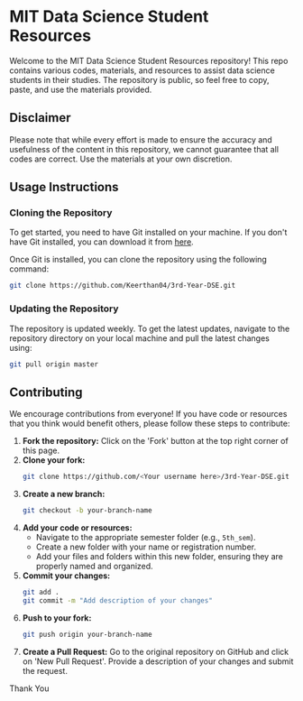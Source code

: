 # MIT Data Science Student Resources

Welcome to the MIT Data Science Student Resources repository! This repo contains various codes, materials, and resources to assist data science students in their studies. The repository is public, so feel free to copy, paste, and use the materials provided. 

## Disclaimer

Please note that while every effort is made to ensure the accuracy and usefulness of the content in this repository, we cannot guarantee that all codes are correct. Use the materials at your own discretion.

## Usage Instructions

### Cloning the Repository

To get started, you need to have Git installed on your machine. If you don't have Git installed, you can download it from [here](https://git-scm.com/downloads).

Once Git is installed, you can clone the repository using the following command:

```sh
git clone https://github.com/Keerthan04/3rd-Year-DSE.git
```

### Updating the Repository

The repository is updated weekly. To get the latest updates, navigate to the repository directory on your local machine and pull the latest changes using:

```sh
git pull origin master
```

## Contributing

We encourage contributions from everyone! If you have code or resources that you think would benefit others, please follow these steps to contribute:

1. **Fork the repository:** Click on the 'Fork' button at the top right corner of this page.
2. **Clone your fork:** 
    ```sh
    git clone https://github.com/<Your username here>/3rd-Year-DSE.git
    ```
3. **Create a new branch:** 
    ```sh
    git checkout -b your-branch-name
    ```
4. **Add your code or resources:**
    - Navigate to the appropriate semester folder (e.g., `5th_sem`).
    - Create a new folder with your name or registration number.
    - Add your files and folders within this new folder, ensuring they are properly named and organized.
5. **Commit your changes:**
    ```sh
    git add .
    git commit -m "Add description of your changes"
    ```
6. **Push to your fork:**
    ```sh
    git push origin your-branch-name
    ```
7. **Create a Pull Request:** Go to the original repository on GitHub and click on 'New Pull Request'. Provide a description of your changes and submit the request.

Thank You
